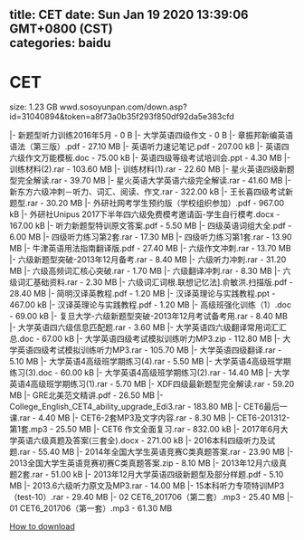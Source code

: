 
title: CET
date: Sun Jan 19 2020 13:39:06 GMT+0800 (CST)    
categories: baidu
---

# CET
size: 1.23 GB
 wwd.sosoyunpan.com/down.asp?id=31040894&token=a8f73a0b35f293f850df92da5e383cfd
 
|- 新题型听力训练2016年5月 - 0 B
|- 大学英语四级作文 - 0 B
|- 章振邦新编英语语法（第三版）.pdf - 27.10 MB
|- 英语听力速记笔记.pdf - 207.00 kB
|- 英语四六级作文万能模板.doc - 75.00 kB
|- 英语四级等级考试培训会.ppt - 4.30 MB
|- 训练材料(2).rar - 103.60 MB
|- 训练材料(1).rar - 22.60 MB
|- 星火英语四级新题型完全解读.rar - 39.70 MB
|- 星火英语大学英语六级完全解读.rar - 41.60 MB
|- 新东方六级冲刺－听力、词汇、阅读、作文.rar - 322.00 kB
|- 王长喜四级考试新题型.rar - 30.20 MB
|- 外研社网考学生预约版（学校组织参加）.pdf - 967.00 kB
|- 外研社Unipus 2017下半年四六级免费模考邀请函-学生自行模考.docx - 167.00 kB
|- 听力新题型特训原文答案.pdf - 5.50 MB
|- 四级英语词组大全.pdf - 6.00 MB
|- 四级听力练习第2套.rar - 17.30 MB
|- 四级听力练习第1套.rar - 13.90 MB
|- 牛津英语用法指南翻译版.pdf - 27.40 MB
|- 六级作文冲刺.rar - 13.70 MB
|- 六级新题型突破-2013年12月备考.rar - 8.40 MB
|- 六级听力冲刺.rar - 31.20 MB
|- 六级高频词汇核心突破.rar - 1.70 MB
|- 六级翻译冲刺.rar - 8.30 MB
|- 六级词汇基础资料.rar - 2.30 MB
|- 六级词汇词根.联想记忆法].俞敏洪.扫描版.pdf - 28.40 MB
|- 简明汉译英教程.pdf - 1.20 MB
|- 汉译英理论与实践教程.ppt - 467.00 kB
|- 汉译英理论与实践教程.pdf - 1.20 MB
|- 高级班强化训练（1）.doc - 69.00 kB
|- 复旦大学-六级新题型突破-2013年12月考试备考用.rar - 8.40 MB
|- 大学英语四六级信息匹配题.rar - 3.60 MB
|- 大学英语四六级翻译常用词汇汇总.doc - 67.00 kB
|- 大学英语四级考试模拟训练听力MP3.zip - 112.80 MB
|- 大学英语四级考试模拟训练听力MP3.rar - 105.70 MB
|- 大学英语四级翻译.rar - 5.10 MB
|- 大学英语4高级班学期练习(4).rar - 5.50 MB
|- 大学英语4高级班学期练习(3).doc - 60.00 kB
|- 大学英语4高级班学期练习(2).rar - 14.40 MB
|- 大学英语4高级班学期练习(1).rar - 5.70 MB
|- XDF四级最新题型完全解读.rar - 59.20 MB
|- GRE北美范文精讲.pdf - 26.50 MB
|- College_English_CET4_ability_upgrade_Edi3.rar - 183.80 MB
|- CET6最后一课.rar - 4.40 MB
|- CET6-2套MP3及文字内容.rar - 8.30 MB
|- CET6-201312-第1套.mp3 - 25.50 MB
|- CET6 作文全面复习.rar - 832.00 kB
|- 2017年6月大学英语六级真题及答案(三套全).docx - 271.00 kB
|- 2016本科四级听力及试题.rar - 55.40 MB
|- 2014年全国大学生英语竞赛C类真题答案.rar - 23.90 MB
|- 2013全国大学生英语竞赛初赛C类真题答案.zip - 8.10 MB
|- 2013年12月六级真题2套.rar - 51.00 kB
|- 2013年12月大学英语四级新题型及部分样题.pdf - 5.10 MB
|- 2013.6六级听力原文及MP3.rar - 14.00 MB
|- 15本科听力专项特训MP3（test-10）.rar - 29.40 MB
|- 02 CET6_201706（第二套）.mp3 - 25.40 MB
|- 01 CET6_201706（第一套）.mp3 - 61.30 MB

[How to download](https://bpcam.bemobtrk.com/go/2ceec3aa-1ca2-46d6-b9ff-aaa5c184517c?jno=322)